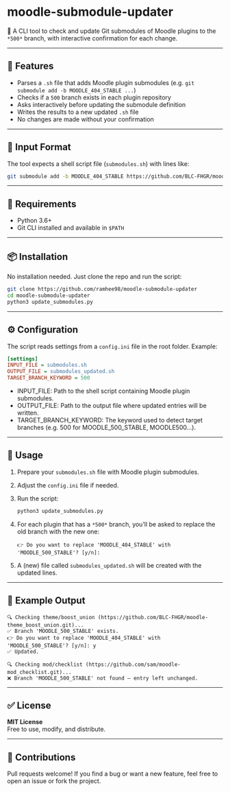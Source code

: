 # moodle-submodule-updater

🔄 A CLI tool to check and update Git submodules of Moodle plugins to the `*500*` branch, with interactive confirmation for each change.

---

## 🚀 Features

- Parses a `.sh` file that adds Moodle plugin submodules (e.g. `git submodule add -b MOODLE_404_STABLE ...`)
- Checks if a `500` branch exists in each plugin repository
- Asks interactively before updating the submodule definition
- Writes the results to a new updated `.sh` file
- No changes are made without your confirmation

---

## 📂 Input Format

The tool expects a shell script file (`submodules.sh`) with lines like:

```bash
git submodule add -b MOODLE_404_STABLE https://github.com/BLC-FHGR/moodle-theme_boost_union.git theme/boost_union
```

---

## 🧰 Requirements

- Python 3.6+
- Git CLI installed and available in `$PATH`

---

## 📦 Installation

No installation needed. Just clone the repo and run the script:

```bash
git clone https://github.com/ramhee98/moodle-submodule-updater
cd moodle-submodule-updater
python3 update_submodules.py
```

---

## ⚙️ Configuration

The script reads settings from a `config.ini` file in the root folder. Example:

```ini
[settings]
INPUT_FILE = submodules.sh
OUTPUT_FILE = submodules_updated.sh
TARGET_BRANCH_KEYWORD = 500
```
- INPUT_FILE: Path to the shell script containing Moodle plugin submodules.
- OUTPUT_FILE: Path to the output file where updated entries will be written.
- TARGET_BRANCH_KEYWORD: The keyword used to detect target branches (e.g. 500 for MOODLE_500_STABLE, MOODLE500...).

---

## 📝 Usage

1. Prepare your `submodules.sh` file with Moodle plugin submodules.
2. Adjust the `config.ini` file if needed.
3. Run the script:

   ```bash
   python3 update_submodules.py
   ```

4. For each plugin that has a `*500*` branch, you’ll be asked to replace the old branch with the new one:

   ```
   👉 Do you want to replace 'MOODLE_404_STABLE' with 'MOODLE_500_STABLE'? [y/n]:
   ```

5. A (new) file called `submodules_updated.sh` will be created with the updated lines.

---

## 🧪 Example Output

```
🔍 Checking theme/boost_union (https://github.com/BLC-FHGR/moodle-theme_boost_union.git)...
✅ Branch 'MOODLE_500_STABLE' exists.
👉 Do you want to replace 'MOODLE_404_STABLE' with 'MOODLE_500_STABLE'? [y/n]: y
✅ Updated.

🔍 Checking mod/checklist (https://github.com/sam/moodle-mod_checklist.git)...
❌ Branch 'MOODLE_500_STABLE' not found – entry left unchanged.
```

---

## ✅ License

**MIT License**  
Free to use, modify, and distribute.

---

## 🤝 Contributions

Pull requests welcome! If you find a bug or want a new feature, feel free to open an issue or fork the project.